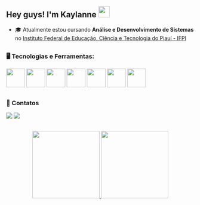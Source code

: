 ## Hey guys! I'm Kaylanne <img src="https://media.giphy.com/media/WUlplcMpOCEmTGBtBW/giphy.gif" width="30">

- 🎓 Atualmente estou cursando **Análise e Desenvolvimento de Sistemas** no [Instituto Federal de Educação, Ciência e Tecnologia do Piauí - IFPI](https://www.ifpi.edu.br/teresinacentral)

##

### 🖥️ Tecnologias e Ferramentas:

<div style= "display: inline">
  <img width='50' height='50' src="https://cdn.jsdelivr.net/gh/devicons/devicon/icons/javascript/javascript-original.svg"/>
  <img width='50' height='50' src="https://cdn.jsdelivr.net/gh/devicons/devicon/icons/postgresql/postgresql-original.svg"/>
  <img width='50' height='50' src="https://cdn.jsdelivr.net/gh/devicons/devicon/icons/css3/css3-original.svg" />
  <img width='50' height='50' src="https://cdn.jsdelivr.net/gh/devicons/devicon/icons/html5/html5-original.svg" />    
  <img width='50' height='50' src="https://cdn.jsdelivr.net/gh/devicons/devicon/icons/mysql/mysql-plain.svg" />
  <img width='50' height='50' src="https://cdn.jsdelivr.net/gh/devicons/devicon/icons/typescript/typescript-original.svg" />
  <img width='50' height='50' src="https://cdn.jsdelivr.net/gh/devicons/devicon/icons/latex/latex-original.svg" />
</div>

##

### 💬 Contatos
<div style= "display: inline">
  <a href= "https://www.linkedin.com/in/kaylanne-santos-705ab9267/"><img src="https://img.shields.io/badge/linkedin-%230077B5.svg?style=for-the-badge&logo=linkedin&logoColor=white"></a>
  <a href = "mailto:contato@mendeskaylanne1@gmail.com"><img loading="lazy" src="https://img.shields.io/badge/Gmail-D14836?style=for-the-badge&logo=gmail&logoColor=white" target="_blank"></a>
</div>
  
##

<p align="center">
<a href="https://github.com/KaylanneSantos">
  <img height="180em" src="https://github-readme-stats-eight-theta.vercel.app/api?username=KaylanneSantos&show_icons=true&theme=algolia&include_all_commits=true&count_private=true"/>
  <img height="180em" src="https://github-readme-stats-eight-theta.vercel.app/api/top-langs/?username=KaylanneSantos&layout=compact&langs_count=8&theme=algolia"/>
</a>
</p>
